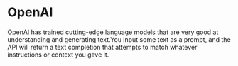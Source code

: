 # OpenAI
OpenAI has trained cutting-edge language models that are very good at understanding and generating text.You input some text as a prompt, and the API will return a text completion that attempts to match whatever instructions or context you gave it.

